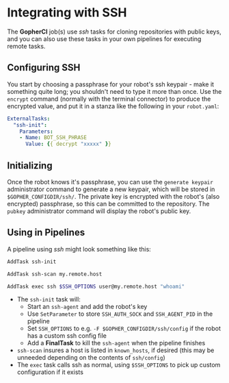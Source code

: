 # Integrating with SSH

The **GopherCI** job(s) use *ssh* tasks for cloning repositories with public keys, and you can also use these tasks in your own pipelines for executing remote tasks.

## Configuring SSH

You start by choosing a passphrase for your robot's ssh keypair - make it something quite long; you shouldn't need to type it more than once. Use the `encrypt` command (normally with the terminal connector) to produce the encrypted value, and put it in a stanza like the following in your `robot.yaml`:

```yaml
ExternalTasks:
  "ssh-init":
    Parameters:
    - Name: BOT_SSH_PHRASE
      Value: {{ decrypt "xxxxx" }}
```

## Initializing

Once the robot knows it's passphrase, you can use the `generate keypair` administrator command to generate a new keypair, which will be stored in `$GOPHER_CONFIGDIR/ssh/`. The private key is encrypted with the robot's (also encrypted) passphrase, so this can be committed to the repository. The `pubkey` administrator command will display the robot's public key.

## Using in Pipelines

A pipeline using *ssh* might look something like this:
```bash
AddTask ssh-init

AddTask ssh-scan my.remote.host

AddTask exec ssh $SSH_OPTIONS user@my.remote.host "whoami"
```

* The `ssh-init` task will:
    * Start an `ssh-agent` and add the robot's key
    * Use `SetParameter` to store `SSH_AUTH_SOCK` and `SSH_AGENT_PID` in the pipeline
    * Set `SSH_OPTIONS` to e.g. `-F $GOPHER_CONFIGDIR/ssh/config` if the robot has a custom ssh config file
    * Add a **FinalTask** to kill the `ssh-agent` when the pipeline finishes
* `ssh-scan` insures a host is listed in `known_hosts`, if desired (this may be unneeded depending on the contents of `ssh/config`)
* The `exec` task calls ssh as normal, using `$SSH_OPTIONS` to pick up custom configuration if it exists

